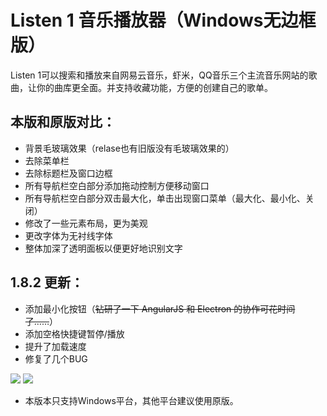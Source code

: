 Listen 1 音乐播放器（Windows无边框版）
=========================

Listen 1可以搜索和播放来自网易云音乐，虾米，QQ音乐三个主流音乐网站的歌曲，让你的曲库更全面。并支持收藏功能，方便的创建自己的歌单。

本版和原版对比：
---- 
- 背景毛玻璃效果（relase也有旧版没有毛玻璃效果的）
- 去除菜单栏
- 去除标题栏及窗口边框
- 所有导航栏空白部分添加拖动控制方便移动窗口
- 所有导航栏空白部分双击最大化，单击出现窗口菜单（最大化、最小化、关闭）
- 修改了一些元素布局，更为美观
- 更改字体为无衬线字体
- 整体加深了透明面板以便更好地识别文字

1.8.2 更新：
---- 
- 添加最小化按钮（<del>钻研了一下 AngularJS 和 Electron 的协作可花时间了……</del>）
- 添加空格快捷键暂停/播放
- 提升了加载速度
- 修复了几个BUG

<img src="https://i.imgur.com/h7NtwBB.png"/>
<img src="https://i.imgur.com/MVmoJqW.png"/>

* 本版本只支持Windows平台，其他平台建议使用原版。
